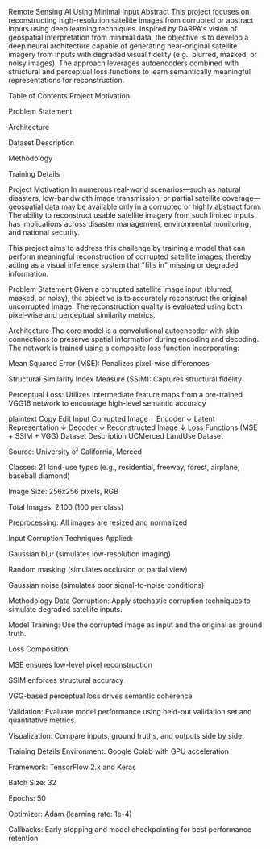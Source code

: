 Remote Sensing AI Using Minimal Input
Abstract
This project focuses on reconstructing high-resolution satellite images from corrupted or abstract inputs using deep learning techniques. Inspired by DARPA's vision of geospatial interpretation from minimal data, the objective is to develop a deep neural architecture capable of generating near-original satellite imagery from inputs with degraded visual fidelity (e.g., blurred, masked, or noisy images). The approach leverages autoencoders combined with structural and perceptual loss functions to learn semantically meaningful representations for reconstruction.

Table of Contents
Project Motivation

Problem Statement

Architecture

Dataset Description

Methodology

Training Details


Project Motivation
In numerous real-world scenarios—such as natural disasters, low-bandwidth image transmission, or partial satellite coverage—geospatial data may be available only in a corrupted or highly abstract form. The ability to reconstruct usable satellite imagery from such limited inputs has implications across disaster management, environmental monitoring, and national security.

This project aims to address this challenge by training a model that can perform meaningful reconstruction of corrupted satellite images, thereby acting as a visual inference system that "fills in" missing or degraded information.

Problem Statement
Given a corrupted satellite image input (blurred, masked, or noisy), the objective is to accurately reconstruct the original uncorrupted image. The reconstruction quality is evaluated using both pixel-wise and perceptual similarity metrics.

Architecture
The core model is a convolutional autoencoder with skip connections to preserve spatial information during encoding and decoding. The network is trained using a composite loss function incorporating:

Mean Squared Error (MSE): Penalizes pixel-wise differences

Structural Similarity Index Measure (SSIM): Captures structural fidelity

Perceptual Loss: Utilizes intermediate feature maps from a pre-trained VGG16 network to encourage high-level semantic accuracy

plaintext
Copy
Edit
Input Corrupted Image
        │
     Encoder
        ↓
 Latent Representation
        ↓
     Decoder
        ↓
Reconstructed Image
        ↓
  Loss Functions (MSE + SSIM + VGG)
Dataset Description
UCMerced LandUse Dataset

Source: University of California, Merced

Classes: 21 land-use types (e.g., residential, freeway, forest, airplane, baseball diamond)

Image Size: 256x256 pixels, RGB

Total Images: 2,100 (100 per class)

Preprocessing: All images are resized and normalized

Input Corruption Techniques Applied:

Gaussian blur (simulates low-resolution imaging)

Random masking (simulates occlusion or partial view)

Gaussian noise (simulates poor signal-to-noise conditions)

Methodology
Data Corruption: Apply stochastic corruption techniques to simulate degraded satellite inputs.

Model Training: Use the corrupted image as input and the original as ground truth.

Loss Composition:

MSE ensures low-level pixel reconstruction

SSIM enforces structural accuracy

VGG-based perceptual loss drives semantic coherence

Validation: Evaluate model performance using held-out validation set and quantitative metrics.

Visualization: Compare inputs, ground truths, and outputs side by side.

Training Details
Environment: Google Colab with GPU acceleration

Framework: TensorFlow 2.x and Keras

Batch Size: 32

Epochs: 50

Optimizer: Adam (learning rate: 1e-4)

Callbacks: Early stopping and model checkpointing for best performance retention

